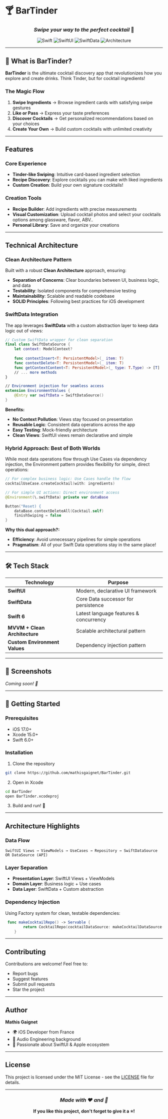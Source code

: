# 🍸 BarTinder

<div align="center">
  
  ### *Swipe your way to the perfect cocktail* 🥂
  
  ![Swift](https://img.shields.io/badge/Swift-6.0-orange.svg)
  ![SwiftUI](https://img.shields.io/badge/SwiftUI-iOS%2017+-blue.svg)
  ![SwiftData](https://img.shields.io/badge/SwiftData-Enabled-green.svg)
  ![Architecture](https://img.shields.io/badge/Architecture-Clean-purple.svg)

</div>

---

## 🎯 **What is BarTinder?**

**BarTinder** is the ultimate cocktail discovery app that revolutionizes how you explore and create drinks. Think Tinder, but for cocktail ingredients! 

### **The Magic Flow**

1. **Swipe Ingredients** → Browse ingredient cards with satisfying swipe gestures
2. **Like or Pass** → Express your taste preferences 
3. **Discover Cocktails** → Get personalized recommendations based on your choices
4. **Create Your Own** → Build custom cocktails with unlimited creativity

---

## **Features**

### **Core Experience**
- **Tinder-like Swiping**: Intuitive card-based ingredient selection
- **Recipe Discovery**: Explore cocktails you can make with liked ingredients
- **Custom Creation**: Build your own signature cocktails!

### **Creation Tools**
- **Recipe Builder**: Add ingredients with precise measurements
- **Visual Customization**: Upload cocktail photos and select your cocktails options among glassware, flavor, ABV..
- **Personal Library**: Save and organize your creations

---

## **Technical Architecture**

### **Clean Architecture Pattern**
Built with a robust **Clean Architecture** approach, ensuring:
- **Separation of Concerns**: Clear boundaries between UI, business logic, and data
- **Testability**: Isolated components for comprehensive testing
- **Maintainability**: Scalable and readable codebase
- **SOLID Principles**: Following best practices for iOS development

### **SwiftData Integration**

The app leverages **SwiftData** with a custom abstraction layer to keep data logic out of views:

```swift
// Custom SwiftData wrapper for clean separation
final class SwiftDataSource {
    let context: ModelContext?
    
    func contextInsert<T: PersistentModel>(_ item: T)
    func contextDelete<T: PersistentModel>(_ item: T)
    func getContextContent<T: PersistentModel>(_ type: T.Type) -> [T]
    // ... more methods
}

// Environment injection for seamless access
extension EnvironmentValues {
    @Entry var swiftData = SwiftDataSource()
}
```

**Benefits:**
- **No Context Pollution**: Views stay focused on presentation
- **Reusable Logic**: Consistent data operations across the app
- **Easy Testing**: Mock-friendly architecture
- **Clean Views**: SwiftUI views remain declarative and simple

### **Hybrid Approach: Best of Both Worlds**
While most data operations flow through Use Cases via dependency injection, 
the Environment pattern provides flexibility for simple, direct operations:

```swift
// For complex business logic: Use Cases handle the flow
cocktailUseCase.createCocktail(with: ingredients)

// For simple UI actions: Direct environment access
@Environment(\.swiftData) private var dataBase

Button("Reset) {
    dataBase.contextDeleteAll(Cocktail.self)
    finishSwiping = false
}
```

**Why this dual approach?:**
- **Efficiency**: Avoid unnecessary pipelines for simple operations
- **Pragmatism**: All of your Swift Data operations stay in the same place!

---

## 🛠 **Tech Stack**

| Technology | Purpose |
|------------|---------|
| **SwiftUI** | Modern, declarative UI framework |
| **SwiftData** | Core Data successor for persistence |
| **Swift 6** | Latest language features & concurrency |
| **MVVM + Clean Architecture** | Scalable architectural pattern |
| **Custom Environment Values** | Dependency injection pattern |

---

## 📱 **Screenshots**

*Coming soon! 📸*

---

## 🚀 **Getting Started**

### Prerequisites
- iOS 17.0+
- Xcode 15.0+
- Swift 6.0+

### Installation
1. Clone the repository
```bash
git clone https://github.com/mathisgaignet/BarTinder.git
```

2. Open in Xcode
```bash
cd BarTinder
open BarTinder.xcodeproj
```

3. Build and run! 🎉

---

## **Architecture Highlights**

### **Data Flow**
```
SwiftUI Views → ViewModels → UseCases → Repository → SwiftDataSource OR DataSource (API)
```

### **Layer Separation**
- **Presentation Layer**: SwiftUI Views + ViewModels
- **Domain Layer**: Business logic + Use cases  
- **Data Layer**: SwiftData + Custom abstraction

### **Dependency Injection**
Using Factory system for clean, testable dependencies:

```swift
 func makeCocktailRepo() -> Servable {
        return CocktailRepo(cocktailDataSource: makeCocktailDataSource(), swiftDataSource: makeSwiftDataSource())
    }
```

---

## **Contributing**

Contributions are welcome! Feel free to:
- Report bugs
- Suggest features  
- Submit pull requests
- Star the project

---

## **Author**

**Mathis Gaignet**
- 🌍 iOS Developer from France
- 🎵 Audio Engineering background
- 🍎 Passionate about SwiftUI & Apple ecosystem

---

## **License**

This project is licensed under the MIT License - see the [LICENSE](LICENSE) file for details.

---

<div align="center">
  
  ### *Made with ❤️ and 🎸*
  
  **If you like this project, don't forget to give it a ⭐!**

</div>
